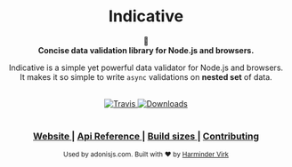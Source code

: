 <h1 align="center">Indicative</h1>

<div align="center">🚀</div>
<div align="center">
  <strong>Concise data validation library for Node.js and browsers.</strong>
  <p>Indicative is a simple yet powerful data validator for Node.js and browsers. It makes it so simple to write <code>async</code> validations on <strong>nested set</strong> of data.</p>
</div>

<br />

<div align="center">
  <a href="https://circleci.com/gh/poppinss/indicative">
    <img src="https://img.shields.io/circleci/project/github/poppinss/indicative.svg?style=flat-square" alt="Travis" />
  </a>
  <a href="https://www.npmjs.com/package/indicative">
    <img src="https://img.shields.io/npm/dt/indicative.svg?style=for-the-badge" alt="Downloads" />
  </a>
</div>

<br />

<div align="center">
  <h3>
    <a href="https://indicative.adonisjs.com">
      Website
    </a>
    <span> | </span>
    <a href="https://indicative.adonisjs.com/docs/api/validate">
      Api Reference
    </a>
    <span> | </span>
    <a href="https://indicative.adonisjs.com/docs/installation#_build_sizes">
      Build sizes
    </a>
    <span> | </span>
    <a href="https://github.com/poppinss/indicative/blob/master/.github/CONTRIBUTING.md">
      Contributing
    </a>
  </h3>
</div>

<div align="center">
  <sub>Used by adonisjs.com. Built with ❤︎ by <a href="https://github.com/thetutlage">Harminder Virk</a>
</div>
